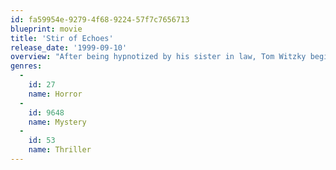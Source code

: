 ```yaml
---
id: fa59954e-9279-4f68-9224-57f7c7656713
blueprint: movie
title: 'Stir of Echoes'
release_date: '1999-09-10'
overview: "After being hypnotized by his sister in law, Tom Witzky begins seeing haunting visions of a girl's ghost and a mystery begins to unfold around her."
genres:
  -
    id: 27
    name: Horror
  -
    id: 9648
    name: Mystery
  -
    id: 53
    name: Thriller
---
```


